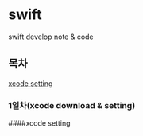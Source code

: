 # swift
swift develop note &amp; code

## 목차
[xcode setting](#xcode-setting)
### 1일차(xcode download & setting)
####xcode setting
